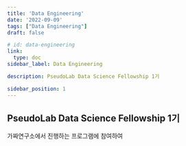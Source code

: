 ```yaml
---
title: 'Data Engineering'
date: '2022-09-09'
tags: ["Data Engineering"]
draft: false

# id: data-engineering
link:
  type: doc
sidebar_label: Data Engineering

description: PseudoLab Data Science Fellowship 1기

sidebar_position: 1
---
```


## PseudoLab Data Science Fellowship 1기

가짜연구소에서 진행하는 프로그램에 참여하여 